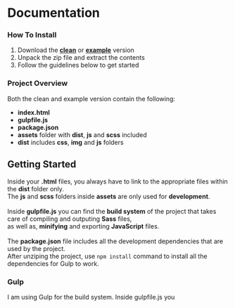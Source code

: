 # Documentation
### How To Install
1. Download the **[clean](http://edgecode.gr/sass-kickstarter/clean.zip)** or **[example](http://edgecode.gr/sass-kickstarter/example.zip)** version
2. Unpack the zip file and extract the contents
3. Follow the guidelines below to get started

### Project Overview
Both the clean and example version contain the following:
* **index.html**
* **gulpfile.js**
* **package.json**
* **assets** folder with **dist**, **js** and **scss** included
* **dist** includes **css**, **img** and **js** folders

## Getting Started
Inside your **.html** files, you always have to link to the appropriate files within the **dist** folder only. 
<br>
The **js** and **scss** folders inside **assets** are only used for **development**.
<br><br>
Inside **gulpfile.js** you can find the **build system** of the project that takes care of compiling and outputing **Sass** files,<br>
as well as, **minifying** and exporting **JavaScript** files.
<br><br>
The **package.json** file includes all the development dependencies that are used by the project.
<br>
After unziping the project, use `npm install` command to install all the dependencies for Gulp to work.


### Gulp
I am using Gulp for the build system. Inside gulpfile.js you